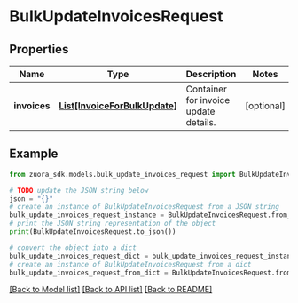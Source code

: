 # BulkUpdateInvoicesRequest


## Properties

Name | Type | Description | Notes
------------ | ------------- | ------------- | -------------
**invoices** | [**List[InvoiceForBulkUpdate]**](InvoiceForBulkUpdate.md) | Container for invoice update details.  | [optional] 

## Example

```python
from zuora_sdk.models.bulk_update_invoices_request import BulkUpdateInvoicesRequest

# TODO update the JSON string below
json = "{}"
# create an instance of BulkUpdateInvoicesRequest from a JSON string
bulk_update_invoices_request_instance = BulkUpdateInvoicesRequest.from_json(json)
# print the JSON string representation of the object
print(BulkUpdateInvoicesRequest.to_json())

# convert the object into a dict
bulk_update_invoices_request_dict = bulk_update_invoices_request_instance.to_dict()
# create an instance of BulkUpdateInvoicesRequest from a dict
bulk_update_invoices_request_from_dict = BulkUpdateInvoicesRequest.from_dict(bulk_update_invoices_request_dict)
```
[[Back to Model list]](../README.md#documentation-for-models) [[Back to API list]](../README.md#documentation-for-api-endpoints) [[Back to README]](../README.md)


